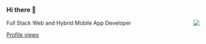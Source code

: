 ### Hi there 👋

<img align="right" src="https://github-readme-stats.vercel.app/api?username=ahsanplusplus&show_icons=true&icon_color=0366d6&text_color=24292e&bg_color=ffffff&hide_title=true" />

<!-- <img align="right" src="https://github-readme-stats.vercel.app/api/top-langs/?username=ahsanplusplus&layout=compact" /> -->
 
Full Stack Web and Hybrid Mobile App Developer

[Profile views](https://gpvc.arturio.dev/ahsanplusplus)
